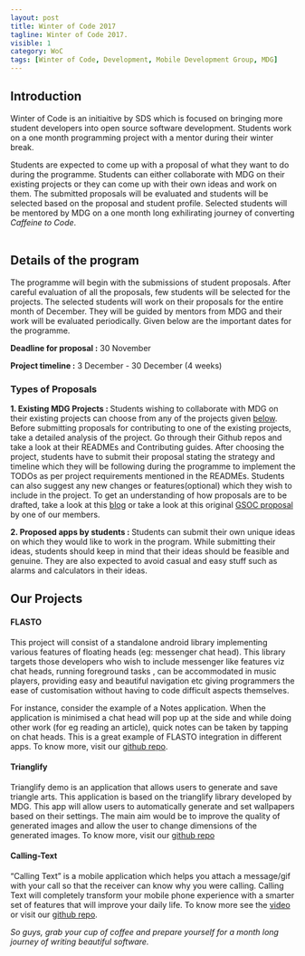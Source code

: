 ```yaml
---
layout: post
title: Winter of Code 2017
tagline: Winter of Code 2017.
visible: 1
category: WoC
tags: [Winter of Code, Development, Mobile Development Group, MDG]
---
```


## <b>Introduction</b>
Winter of Code is an initiaitive by SDS which is focused on bringing more student developers into open source software development. Students work on a one month programming project with a mentor during their winter break.

Students are expected to come up with a proposal of what they want to do during the programme. Students can either collaborate with MDG on their existing projects or they can come up with their own ideas and work on them. The submitted proposals will be evaluated and students will be selected based on the proposal and student profile. Selected students will be mentored by MDG on a one month long exhilirating journey of converting *Caffeine to Code*.
<br>
<br>
## <b>Details of the program</b>

The programme will begin with the submissions of student proposals. After careful evaluation of all the proposals, few students will be selected for the projects. The selected students will work on their proposals for the entire month of December. They will be guided by mentors from MDG and their work will be evaluated periodically. Given below are the important dates for the programme.

<b>Deadline for proposal :</b> 30 November

<b>Project timeline :</b> 3 December - 30 December (4 weeks)

### <b>Types of Proposals</b>
 <b>1. Existing MDG Projects : </b>
   Students wishing to collaborate with MDG on their existing projects can choose from any of the projects given [below](#projects). Before submitting proposals for contributing to one of the existing projects, take a detailed analysis of the project. Go through their Github repos and take a look at their READMEs and Contributing guides. After choosing the project, students have to submit their  proposal stating the strategy and timeline which they will be following during the programme to implement the TODOs as per project requirements mentioned in the READMEs. Students can also suggest any new changes or features(optional) which they wish to include in the project. To get an understanding of how proposals are to be drafted, take a look at this [blog](http://teom.org/blog/kde/how-to-write-a-kick-ass-proposal-for-google-summer-of-code/) or take a look at this original [GSOC proposal](https://docs.google.com/document/d/18RtcDatYzZ1gpztFUM8K2MUaYfIAwvVFIJKCR-xf6BE/edit?usp=sharing) by one of our members.


 <b>2. Proposed apps by students : </b>
    Students can submit their own unique ideas on which they would like to work in the program. While submitting their ideas, students should keep in mind that their ideas should be feasible and genuine. They are also expected to avoid casual and easy stuff such as alarms and calculators in their ideas.

<a name = "projects"></a>

## <b> Our Projects </b>

#### <b> FLASTO</b>
This project will consist of a standalone android library implementing various features of floating heads (eg: messenger chat head). This library targets those developers who wish to include messenger like features viz chat heads, running foreground tasks , can be accommodated in music players, providing easy and beautiful navigation  etc giving programmers the ease of customisation without having to code difficult aspects themselves.

For instance, consider the example of a Notes application. When the application is minimised a chat head will pop up at the side and while doing other work (for eg reading an article), quick notes can be taken by tapping on chat heads. This is a great example of FLASTO integration in different apps. To know more, visit our [github repo](https://github.com/sdsmdg/flasto).

#### <b> Trianglify</b>

Trianglify demo is an application that allows users to generate and save triangle arts. This application is based on the trianglify library developed by MDG. This app will allow users to automatically generate and set wallpapers based on their settings. The main aim would be to improve the quality of generated images and allow the user to change dimensions of the generated images. To know more, visit our [github repo](https://github.com/sdsmdg/trianglify)


#### <b>Calling-Text</b>

“Calling Text” is a mobile application which helps you attach a message/gif with your call so that the receiver can know why you
were calling. Calling Text will completely transform your mobile phone experience with a smarter set of features that will improve your daily life. To know more see the [video](https://drive.google.com/file/d/0BwWi9P0FIpHjX2otZ2lBVGU1cFE/view) or visit our [github repo](https://github.com/sdsmdg/calling_text).

*So guys, grab your cup of coffee and prepare yourself for a month long journey of writing beautiful software.*
